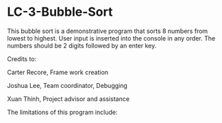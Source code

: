 # LC-3-Bubble-Sort
This bubble sort is a demonstrative program that sorts 8 numbers from lowest to highest. User input is inserted into the console in any order. The numbers should be 2 digits followed by an enter key.

Credits to:

Carter Recore, Frame work creation

Joshua Lee, Team coordinator, Debugging

Xuan Thinh, Project advisor and assistance

The limitations of this program include:

